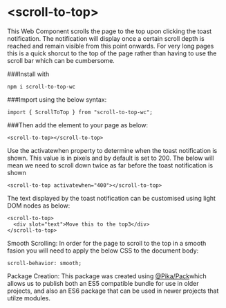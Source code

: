 # \<scroll-to-top\>

This Web Component scrolls the page to the top upon clicking the toast notification. The notification will display once a certain scroll depth is reached and remain visible from this point onwards. For very long pages this is a quick shorcut to the top of the page rather than having to use the scroll bar which can be cumbersome.

###Install with

```
npm i scroll-to-top-wc
```

###Import using the below syntax:

```
import { ScrollToTop } from "scroll-to-top-wc";
```

###Then add the element to your page as below:

```
<scroll-to-top></scroll-to-top>
```

Use the activatewhen property to determine when the toast notification is shown. This value is in pixels and by default is set to 200. The below will mean we need to scroll down twice as far before the toast notification is shown

```
<scroll-to-top activatewhen="400"></scroll-to-top>
```

The text displayed by the toast notification can be customised using light DOM nodes as below:

```
<scroll-to-top>
  <div slot="text">Move this to the top3</div>
</scroll-to-top>
```

Smooth Scrolling:
In order for the page to scroll to the top in a smooth fasion you will need to apply the below CSS to the document body:
```
scroll-behavior: smooth;
```

Package Creation:
This package was created using [@Pika/Pack](https://www.pika.dev/blog/introducing-pika-pack/)which allows us to publish both an ES5 compatible bundle for use in older projects, and also an ES6 package that can be used in newer projects that utilze modules.


